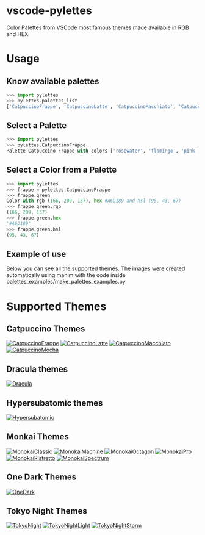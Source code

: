 # vscode-pylettes
Color Palettes from VSCode most famous themes made available in RGB and HEX. 

# Usage

## Know available palettes
```python
>>> import pylettes
>>> pylettes.palettes_list
['CatpuccinoFrappe', 'CatpuccinoLatte', 'CatpuccinoMacchiato', 'CatpuccinoMocha', 'Dracula', 'Hypersubatomic', 'MonokaiClassic', 'MonokaiMachine', 'MonokaiOctagon', 'MonokaiPro', 'MonokaiRistretto', 'MonokaiSpectrum', 'OneDark', 'TokyoNight', 'TokyoNightLight', 'TokyoNightStorm']
```

## Select a Palette
```python
>>> import pylettes
>>> pylettes.CatpuccinoFrappe
Palette Catpuccino Frappe with colors ['rosewater', 'flamingo', 'pink', 'mauve', 'red', 'maroon', 'peach', 'yellow', 'green', 'teal', 'sky', 'sapphire', 'blue', 'lavender', 'text', 'subtext1', 'subtext0', 'overlay2', 'overlay1', 'overlay0', 'surface2', 'surface1', 'surface0', 'base', 'mantle', 'crust']
```

## Select a Color from a Palette
```python
>>> import pylettes
>>> frappe = pylettes.CatpuccinoFrappe
>>> frappe.green
Color with rgb (166, 209, 137), hex #A6D189 and hsl (95, 43, 67)
>>> frappe.green.rgb
(166, 209, 137)
>>> frappe.green.hex
'#A6D189'
>>> frappe.green.hsl
(95, 43, 67)
```

## Example of use
Below you can see all the supported themes. The images were created automatically using manim with the code inside palettes_examples/make_palettes_examples.py


# Supported Themes

## Catpuccino Themes
[![CatpuccinoFrappe](./palettes_examples/Catpuccino_Frappe.png)](https://catppuccin-website.vercel.app/)
[![CatpuccinoLatte](./palettes_examples/Catpuccino_Latte.png)](https://catppuccin-website.vercel.app/)
[![CatpuccinoMacchiato](./palettes_examples/Catpuccino_Macchiato.png)](https://catppuccin-website.vercel.app/)
[![CatpuccinoMocha](./palettes_examples/Catpuccino_Mocha.png)](https://catppuccin-website.vercel.app/)

## Dracula themes
[![Dracula](./palettes_examples/Dracula.png)](https://draculatheme.com/)

## Hypersubatomic themes
[![Hypersubatomic](./palettes_examples/Hypersubatomic.png)](https://marketplace.visualstudio.com/items?itemName=neilpanchal.hypersubatomic)

## Monkai Themes
[![MonokaiClassic](./palettes_examples/Monokai_Classic.png)](https://github.com/loctvl842/monokai-pro.nvim/tree/master)
[![MonokaiMachine](./palettes_examples/Monokai_Machine.png)](https://github.com/loctvl842/monokai-pro.nvim/tree/master)
[![MonokaiOctagon](./palettes_examples/Monokai_Octagon.png)](https://github.com/loctvl842/monokai-pro.nvim/tree/master)
[![MonokaiPro](./palettes_examples/Monokai_Pro.png)](https://monokai.pro/)
[![MonokaiRistretto](./palettes_examples/Monokai_Ristretto.png)](https://github.com/loctvl842/monokai-pro.nvim/tree/master)
[![MonokaiSpectrum](./palettes_examples/Monokai_Spectrum.png)](https://github.com/loctvl842/monokai-pro.nvim/tree/master)

## One Dark Themes
[![OneDark](./palettes_examples/One_Dark.png)](https://marketplace.visualstudio.com/items?itemName=zhuangtongfa.Material-theme)

## Tokyo Night Themes
[![TokyoNight](./palettes_examples/Tokyo_Night.png)](https://github.com/enkia/tokyo-night-vscode-theme)
[![TokyoNightLight](./palettes_examples/Tokyo_Night_Light.png)](https://github.com/enkia/tokyo-night-vscode-theme)
[![TokyoNightStorm](./palettes_examples/Tokyo_Night_Storm.png)](https://github.com/enkia/tokyo-night-vscode-theme)